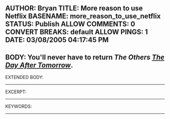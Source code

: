 AUTHOR: Bryan
TITLE: More reason to use Netflix
BASENAME: more_reason_to_use_netflix
STATUS: Publish
ALLOW COMMENTS: 0
CONVERT BREAKS: __default__
ALLOW PINGS: 1
DATE: 03/08/2005 04:17:45 PM
-----
BODY:
You'll never have to return <em>The Others</em> <a title="McSweeney's Internet Tendency - Who's on First" href="http%3A//www.mcsweeneys.net/2005/3/4gavaler.html"><em>The Day After Tomorrow</em></a>.
-----
EXTENDED BODY:

-----
EXCERPT:

-----
KEYWORDS:

-----


